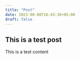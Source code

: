 ```yaml
---
title: "Post"
date: 2023-08-08T16:43:36+05:00
draft: false
---
```

## This is a test post

This is a test content

